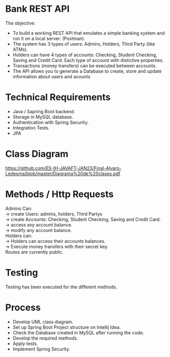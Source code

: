 # Bank REST API
The objective: <br>
- To build a working REST API that emulates a simple banking system and run it on a local server. (Postman).<br>
- The system has 3 types of users: Admins, Holders, Third Party (like ATMs).<br>
- Holders can have 4 types of accounts: Checking, Student Checking, Saving and Credit Card. Each type of account with distictive properties.<br>
- Transactions (money transfers) can be executed between accounts.<br>
- The API allows you to generate a Database to create, store and update information about users and acounts<br>

# Technical Requirements
- Java / Sapring Boot backend.
- Storage in MySQL database.
- Authentication with Spring Security.
- Integration Tests.
- JPA

# Class Diagram
https://github.com/ES-IH-JAVAFT-JAN23/Final-Alvaro-Ledesma/blob/master/Diagrama%20de%20clases.pdf

# Methods / Http Requests
Admins Can:<br>
-> create Users: admins, holders, Third Partys<br>
-> create Accounts: Checking, Student Checking, Saving and Credit Card.<br>
-> access any account balance.<br>
-> modify any account balance.<br>
Holders can:<br>
-> Holders can access their accounts balances.<br>
-> Execute money transfers with their secret key.<br>
Routes are currently public.<br>

# Testing
Testing has been executed for the different methods.

# Process
- Develop UML class diagram.<br>
- Set up Spring Boot Project structure on Intellij Idea.<br>
- Check the Database created in MySQL after running the code. <br>
- Develop the required methods.<br>
- Apply tests.<br>
- Implement Spring Security.<br>
